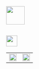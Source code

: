 <!-- # <code style="color : #DA7885">I'm Cristina</code> 
## <code style="color: #E1B2A2"> Software Engineer Student </code>  -->

# <img src="https://img.shields.io/badge/I'm%20Cristina%20💗-%23DA7885?style=for-the-badge&labelColor=2D2D2D) height=" height="50"/>

##  <img src="https://img.shields.io/badge/Software%20Engineer%20Student%20💻-%23E1B2A2?style=for-the-badge&labelColor=2D2D2D)" height="30" />

<table>
  <tr>
    <td><img src="https://github-readme-stats.vercel.app/api?username=cristinat21&show_icons=true&theme=date_night&hide=stars,contribs" width="100%"/></td>
    <td><img src="https://github-readme-stats.vercel.app/api/top-langs/?username=cristinat21&langs_count=7&theme=date_night&layout=compact&hide_progress=true" width="100%"/></td>
  </tr>
</table>
